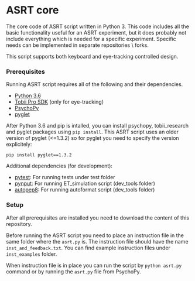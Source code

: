 # ASRT core

The core code of ASRT script written in Python 3. This code includes all the
basic functionality useful for an ASRT experiment, but it does probably not
include everything which is needed for a specific experiment. Specific needs
can be implemented in separate repositories \ forks.

This script supports both keyboard and eye-tracking controlled design.

### Prerequisites
Running ASRT script requires all of the following and their dependencies.

* [Python 3.6](https://www.python.org/downloads/)
* [Tobii Pro SDK](https://pypi.org/project/tobii-research/) (only for eye-tracking)
* [PsychoPy](https://www.psychopy.org/download.html)
* [pyglet](https://pyglet.readthedocs.io/en/stable/)

After Python 3.6 and pip is intalled, you can install psychopy, tobii_research and pyglet packages using `pip install`.
This ASRT script uses an older version of pyglet (<=1.3.2) so for pyglet you need to specify the version explicitely:
```
pip install pyglet==1.3.2
```

Additional dependencies (for development):
* [pytest](https://docs.pytest.org/en/latest/): For running tests under test folder
* [pynput](https://pypi.org/project/pynput/): For running ET_simulation script (dev_tools folder)
* [autopep8](https://pypi.org/project/autopep8/): For running autoformat script (dev_tools folder)

### Setup

After all prerequisites are installed you need to download the content of this repository.

Before running the ASRT script you need to place an instruction file in the same folder where the `asrt.py` is.
The instruction file should have the name `inst_and_feedback.txt`. You can find example instruction files under `inst_examples` folder.

When instruction file is in place you can run the script by `python asrt.py` command or by running the `asrt.py` file from PsychoPy.
